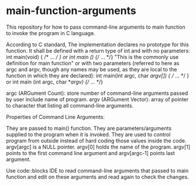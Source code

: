 # main-function-arguments
This repository for how to pass command-line arguments to main function to invoke the program in C language.

According to C standard, The implementation declares no prototype for this function. It shall be defined with a return type of int and with no parameters:
int main(void) { /* ... */ } or int main () {/* ... */}        "This is the commonly use definition for main function"
or 
with two parameters (referred to here as argc and argv, though any names may be used, as they are local to the function in which they are declared):
int main(int argc, char *argv[]) { /* ... */ } or int main (int argc, char **argv) {/* ... */}

argc (ARGument Count): store number of command-line arguments passed by user include name of program.
argv (ARGument Vector): array of pointer to character that listing all command-line arguments.

Properties of Command Line Arguments:

They are passed to main() function.
They are parameters/arguments supplied to the program when it is invoked.
They are used to control program from outside instead of hard coding those values inside the code.
argv[argc] is a NULL pointer.
argv[0] holds the name of the program.
argv[1] points to the first command line argument and argv[argc-1] points last argument.

Use code::blocks IDE to read command-line arguments that passed to main function and edit on these arguments and read again to check the changes.
